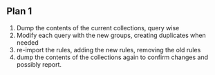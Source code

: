 
## Plan 1

1. Dump the contents of the current collections, query wise
2. Modify each query with the new groups, creating duplicates when needed
3. re-import the rules, adding the new rules, removing the old rules
4. dump the contents of the collections again to confirm changes and possibly report.

